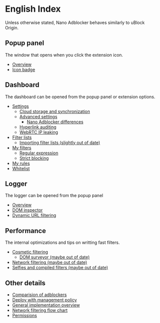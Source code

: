 # English Index

Unless otherwise stated, Nano Adblocker behaves similarly to uBlock Origin.

## Popup panel

The window that opens when you click the extension icon.

* [Overview](https://github.com/gorhill/uBlock/wiki/Quick-guide:-popup-user-interface)
* [Icon badge](https://github.com/gorhill/uBlock/wiki/Technical-inaccuracies-from-around-the-web)

## Dashboard

The dashboard can be opened from the popup panel or extension options.

* [Settings](https://github.com/gorhill/uBlock/wiki/Dashboard:-Settings)
  * [Cloud storage and synchronization](https://github.com/gorhill/uBlock/wiki/Cloud-storage)
  * [Advanced settings](https://github.com/gorhill/uBlock/wiki/Advanced-settings)
    * [Nano Adblocker differences](/en/AdvancedSettings.MD)
  * [Hyperlink auditing](https://github.com/gorhill/uBlock/wiki/Disable-hyperlink-auditing-beacon)
  * [WebRTC IP leaking](https://github.com/gorhill/uBlock/wiki/Prevent-WebRTC-from-leaking-local-IP-address)
* [Filter lists](https://github.com/gorhill/uBlock/wiki/Dashboard:-3rd-party-filters)
  * [Importing filter lists (slightly out of date)](https://github.com/gorhill/uBlock/wiki/Filter-lists-from-around-the-web)
* [My filters](https://github.com/gorhill/uBlock/wiki/Static-filter-syntax)
  * [Regular expression](https://github.com/gorhill/uBlock/wiki/Regular-expression-based-filters)
  * [Strict blocking](https://github.com/gorhill/uBlock/wiki/Strict-blocking)
* [My rules](https://github.com/gorhill/uBlock/wiki/Dynamic-filtering)
* [Whitelist](https://github.com/gorhill/uBlock/wiki/Dashboard:-Whitelist)

## Logger

The logger can be opened from the popup panel

* [Overview](https://github.com/gorhill/uBlock/wiki/The-logger)
* [DOM inspector](https://github.com/gorhill/uBlock/wiki/DOM-inspector)
* [Dynamic URL filtering](https://github.com/gorhill/uBlock/wiki/Dynamic-URL-filtering)

## Performance

The internal optimizations and tips on writting fast filters.

* [Cosmetic filtering](https://github.com/gorhill/uBlock/wiki/Doesn't-uBlock-Origin-add-overhead-to-page-load%3F)
  * [DOM surveyor (maybe out of date)](https://github.com/gorhill/uBlock/wiki/Cosmetic-filtering-in-%C2%B5Block:-version-0.4.0.0-update)
* [Network filtering (maybe out of date)](https://github.com/gorhill/uBlock/wiki/Overview-of-uBlock's-network-filtering-engine:-details)
* [Selfies and compiled filters (maybe out of date)](https://github.com/gorhill/uBlock/wiki/Launch-and-filter-lists-load-performance)

## Other details

* [Comparision of adblockers](/en/ComparisonOfAdblockers.MD)
* [Deploy with management policy](https://github.com/gorhill/uBlock/wiki/Deploying-uBlock-Origin)
* [General implementation overview](https://github.com/gorhill/uBlock/wiki/Does-uBlock-block-ads-or-just-hide-them%3F)
* [Network filtering flow chart](https://github.com/gorhill/uBlock/wiki/Overview-of-uBlock's-network-filtering-engine)
* [Permissions](https://github.com/gorhill/uBlock/wiki/Permissions)

